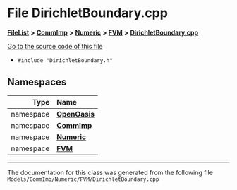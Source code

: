 

# File DirichletBoundary.cpp



[**FileList**](files.md) **>** [**CommImp**](dir_6202b98a8704f42b1ea358646461643f.md) **>** [**Numeric**](dir_a0ece07902893bffce0f747cc8ee06c8.md) **>** [**FVM**](dir_ce9212301f8d93e5246dd812df0f37fe.md) **>** [**DirichletBoundary.cpp**](_dirichlet_boundary_8cpp.md)

[Go to the source code of this file](_dirichlet_boundary_8cpp_source.md)



* `#include "DirichletBoundary.h"`













## Namespaces

| Type | Name |
| ---: | :--- |
| namespace | [**OpenOasis**](namespace_open_oasis.md) <br> |
| namespace | [**CommImp**](namespace_open_oasis_1_1_comm_imp.md) <br> |
| namespace | [**Numeric**](namespace_open_oasis_1_1_comm_imp_1_1_numeric.md) <br> |
| namespace | [**FVM**](namespace_open_oasis_1_1_comm_imp_1_1_numeric_1_1_f_v_m.md) <br> |





















































------------------------------
The documentation for this class was generated from the following file `Models/CommImp/Numeric/FVM/DirichletBoundary.cpp`


